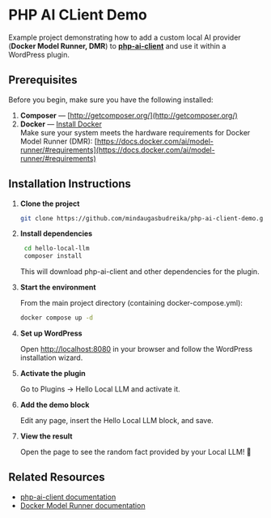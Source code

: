 # PHP AI CLient Demo

Example project demonstrating how to add a custom local AI provider (**Docker Model Runner, DMR**) to **[php-ai-client](https://github.com/WordPress/php-ai-client)** and use it within a WordPress plugin.


## Prerequisites

Before you begin, make sure you have the following installed:

1. **Composer** — [http://getcomposer.org/](http://getcomposer.org/)
2. **Docker** — [Install Docker](https://docs.docker.com/get-docker/)  
   Make sure your system meets the hardware requirements for Docker Model Runner (DMR):
   [https://docs.docker.com/ai/model-runner/#requirements](https://docs.docker.com/ai/model-runner/#requirements)

## Installation Instructions

1. **Clone the project**

   ```bash
   git clone https://github.com/mindaugasbudreika/php-ai-client-demo.git
   ```

2. **Install dependencies**

   ```bash
    cd hello-local-llm
    composer install
    ```

    This will download php-ai-client and other dependencies for the plugin.

3. **Start the environment**

   From the main project directory (containing docker-compose.yml):

   ```bash
   docker compose up -d
   ```

4. **Set up WordPress**

    Open [http://localhost:8080](http://localhost:8080) in your browser and follow the WordPress installation wizard.

5. **Activate the plugin**

    Go to Plugins → Hello Local LLM and activate it.

6. **Add the demo block**

   Edit any page, insert the Hello Local LLM block, and save.

7. **View the result**

   Open the page to see the random fact provided by your Local LLM! 🎉

## Related Resources

- [php-ai-client documentation](https://github.com/WordPress/php-ai-client)
- [Docker Model Runner documentation](https://docs.docker.com/ai/model-runner/)